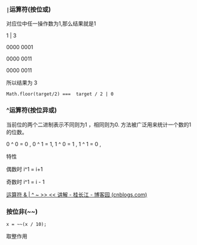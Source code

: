 <!--
 * @Author: 李湘粤
 * @Date: 2023-03-04 20:44:15
 * @LastEditors: 李湘粤
 * @LastEditTime: 2023-03-04 20:45:56
 * @Description: 请填写简介
-->
### `|`运算符(按位或)

对应位中任一操作数为1,那么结果就是1

1 | 3

0000 0001

0000 0011

0000 0011

所以结果为 3

```
Math.floor(target/2) ===  target / 2 | 0
```

### ^运算符(按位异或)

当前位的两个二进制表示不同则为1 ，相同则为0. 方法被广泛用来统计一个数的1的位数。

0 ^ 0 = 0 ,
0 ^ 1 = 1,
1 ^ 0 = 1 ,
1 ^ 1 = 0 ,

特性

偶数时 i^1 = i+1

奇数时 i^1 = i - 1

[运算符 & | ^ ~ >> << 讲解 - 桂长江 - 博客园 (cnblogs.com)](https://www.cnblogs.com/riverone/p/11904667.html)

### 按位非(~~)

```
x = ~~(x / 10);
```

取整作用